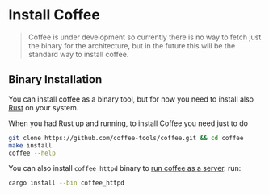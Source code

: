 # Install Coffee

> Coffee is under development so currently there is no way to fetch
> just the binary for the architecture, but in the future this will
> be the standard way to install coffee.

## Binary Installation

You can install coffee as a binary tool, but for now
you need to install also [Rust](https://www.rust-lang.org/tools/install)
on your system.

When you had Rust up and running, to install Coffee you need just to do

```bash
git clone https://github.com/coffee-tools/coffee.git && cd coffee
make install
coffee --help
```

You can also install `coffee_httpd` binary to [run coffee as a server](../src/using-coffee.md#running-coffee-as-a-server). run:
```bash
cargo install --bin coffee_httpd
```
